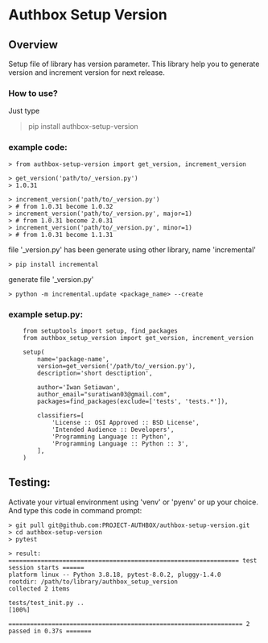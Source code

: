 # Authbox Setup Version

## Overview

Setup file of library has version parameter. This library help you
to generate version and increment version for next release.

### How to use?

Just type
> pip install authbox-setup-version

### example code:
```
> from authbox-setup-version import get_version, increment_version

> get_version('path/to/_version.py')
> 1.0.31

> increment_version('path/to/_version.py')
> # from 1.0.31 become 1.0.32
> increment_version('path/to/_version.py', major=1)
> # from 1.0.31 become 2.0.31
> increment_version('path/to/_version.py', minor=1)
> # from 1.0.31 become 1.1.31
```

file '_version.py' has been generate using other library, name 'incremental'
```
> pip install incremental
```

generate file '_version.py'
```
> python -m incremental.update <package_name> --create
```

### example setup.py:
```
    from setuptools import setup, find_packages
    from authbox_setup_version import get_version, increment_version

    setup(
        name='package-name',
        version=get_version('/path/to/_version.py'),
        description='short desctiption',
        
        author='Iwan Setiawan',        
        author_email="suratiwan03@gmail.com",
        packages=find_packages(exclude=['tests', 'tests.*']),
                
        classifiers=[
            'License :: OSI Approved :: BSD License',
            'Intended Audience :: Developers',
            'Programming Language :: Python',
            'Programming Language :: Python :: 3',
        ],            
    )
```

## Testing:

Activate your virtual environment using 'venv' or 'pyenv' or up your choice.
And type this code in command prompt:
```
> git pull git@github.com:PROJECT-AUTHBOX/authbox-setup-version.git
> cd authbox-setup-version
> pytest

> result:
================================================================ test session starts ======
platform linux -- Python 3.8.18, pytest-8.0.2, pluggy-1.4.0
rootdir: /path/to/library/authbox_setup_version
collected 2 items                                                                                                                                    

tests/test_init.py ..                                                                [100%]

================================================================= 2 passed in 0.37s =======
```
